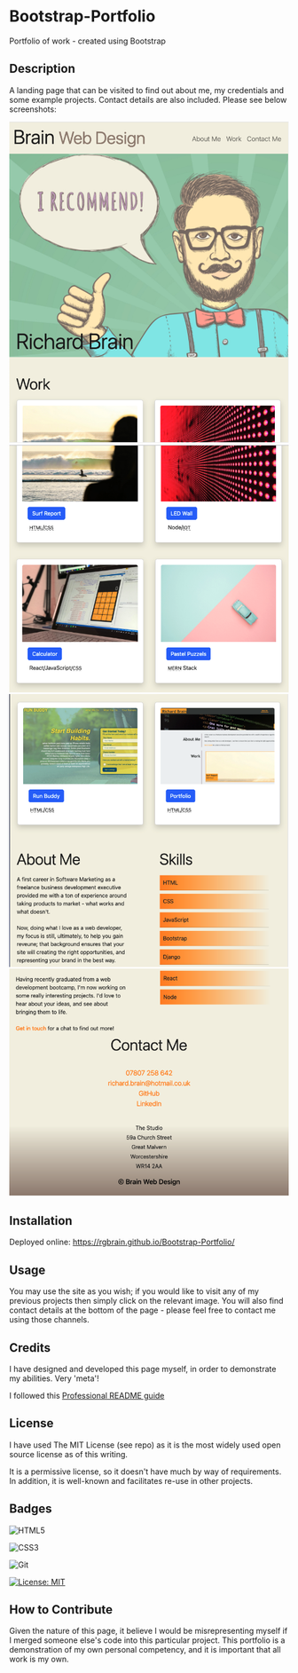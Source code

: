# Bootstrap-Portfolio
Portfolio of work - created using Bootstrap

## Description

A landing page that can be visited to find out about me, my credentials and some example projects.  Contact details are also included.  Please see below screenshots:

![Alt text](images/screenshot-1.png?raw=true "Screenshot - 1 of 4")
![Alt text](images/screenshot-2.png?raw=true "Screenshot - 2 of 4")
![Alt text](images/screenshot-3.png?raw=true "Screenshot - 3 of 4")
![Alt text](images/screenshot-4.png?raw=true "Screenshot - 4 of 4")


## Installation

Deployed online: https://rgbrain.github.io/Bootstrap-Portfolio/

## Usage

You may use the site as you wish; if you would like to visit any of my previous projects then simply click on the relevant image.  You will also find contact details at the bottom of the page - please feel free to contact me using those channels.

## Credits

I have designed and developed this page myself, in order to demonstrate my abilities.  Very 'meta'!

I followed this [Professional README guide](https://coding-boot-camp.github.io/full-stack/github/professional-readme-guide)


## License

I have used The MIT License (see repo) as it is the most widely used open source license as of this writing. 

It is a permissive license, so it doesn't have much by way of requirements.  In addition, it is well-known and facilitates re-use in other projects.


## Badges

![HTML5](https://img.shields.io/badge/html5-%23E34F26.svg?style=for-the-badge&logo=html5&logoColor=white)

![CSS3](https://img.shields.io/badge/css3-%231572B6.svg?style=for-the-badge&logo=css3&logoColor=white)

![Git](https://img.shields.io/badge/git-%23F05033.svg?style=for-the-badge&logo=git&logoColor=white)

[![License: MIT](https://img.shields.io/badge/License-MIT-yellow.svg)](https://opensource.org/licenses/MIT)



## How to Contribute

Given the nature of this page, it believe I would be misrepresenting myself if I merged someone else's code into this particular project.  This portfolio is a demonstration of my own personal competency, and it is important that all work is my own.
